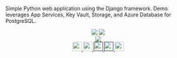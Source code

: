Simple Python web application using the Django framework. Demo leverages App Services, Key Vault, Storage, and Azure Database for PostgreSQL. 

<span style="display:block;text-align:center">
<a href="https://azure.com/e/adda9f225d3743dead44e17e7908d1e5"><img src="https://img.shields.io/badge/Cost-$302/month-green" /></a>
<img src="https://img.shields.io/badge/Time-10 minutes-orange" />
</span>

<span style="display:block;text-align:center">
<a href="https://portal.azure.com/#create/Microsoft.Template/uri/https%3A%2F%2Fraw.githubusercontent.com%2Fralacher%2Fdjangoapp%2Fmaster%2Farm-templates%2Fazuredeploy.json" target="_blank">
  <img src="https://aka.ms/deploytoazurebutton"/>
</a>
</span>

<span style="display:block;text-align:center">
  <a href="https://docs.microsoft.com/en-us/azure/app-service/tutorial-python-postgresql-app">
  <img width="25px" src="http://www.pngpix.com/wp-content/uploads/2016/07/PNGPIX-COM-Microsoft-Logo-Icon-PNG-Transparent.png">
</a>
<a href="https://github.com/ralacher/djangoapp/">
  <img width="25px" src="https://github.githubassets.com/images/modules/logos_page/GitHub-Mark.png">
</a>
<a target="_self" href="">
  <img height="25px" src="https://opsgility.com/Images/azure-icons/azure-logo.png">
</a>
<a target="_self" href="">
  <img height="25px" src="https://static.djangoproject.com/img/logos/django-logo-negative.png">
</a>
<a href="mailto:robertlacher@microsoft.com?subject=Deploying Django in Azure&body=Please find references and links for the Django on App Services demo that we discussed.%0A%0AGitHub+repository%0Ahttps%3A%2F%2Fgithub.com%2Fralacher%2Fazure-dashboards%2Fblob%2Fmain%2Fwidgets%2Fdjango.md%0A%0AAzure+Pricing+Calculator%0Ahttps%3A%2F%2Fazure.com%2Fe%2Fadda9f225d3743dead44e17e7908d1e5%0A%0AMicrosoft+Documentation%0Ahttps%3A%2F%2Fdocs.microsoft.com%2Fen-us%2Fazure%2Fapp-service%2Ftutorial-python-postgresql-app"><img src="https://img.shields.io/badge/Share-informational?logo=mail.ru" height="25px"/></a>
  </span>
